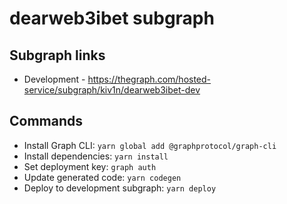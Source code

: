 # dearweb3ibet subgraph

## Subgraph links

- Development - https://thegraph.com/hosted-service/subgraph/kiv1n/dearweb3ibet-dev

## Commands

- Install Graph CLI: `yarn global add @graphprotocol/graph-cli`
- Install dependencies: `yarn install`
- Set deployment key: `graph auth`
- Update generated code: `yarn codegen`
- Deploy to development subgraph: `yarn deploy`